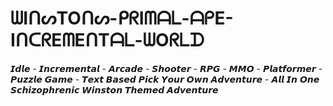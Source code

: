# ᗯIᑎᔕTOᑎᔕ-ᑭᖇIᗰᗩᒪ-ᗩᑭE-IᑎᑕᖇEᗰEᑎTᗩᒪ-ᗯOᖇᒪᗪ
𝙄𝙙𝙡𝙚 - 𝙄𝙣𝙘𝙧𝙚𝙢𝙚𝙣𝙩𝙖𝙡 - 𝘼𝙧𝙘𝙖𝙙𝙚 - 𝙎𝙝𝙤𝙤𝙩𝙚𝙧 - 𝙍𝙋𝙂 - 𝙈𝙈𝙊 - 𝙋𝙡𝙖𝙩𝙛𝙤𝙧𝙢𝙚𝙧 - 𝙋𝙪𝙯𝙯𝙡𝙚 𝙂𝙖𝙢𝙚 - 𝙏𝙚𝙭𝙩 𝘽𝙖𝙨𝙚𝙙 𝙋𝙞𝙘𝙠 𝙔𝙤𝙪𝙧 𝙊𝙬𝙣 𝘼𝙙𝙫𝙚𝙣𝙩𝙪𝙧𝙚 - 𝘼𝙡𝙡 𝙄𝙣 𝙊𝙣𝙚 𝙎𝙘𝙝𝙞𝙯𝙤𝙥𝙝𝙧𝙚𝙣𝙞𝙘 𝙒𝙞𝙣𝙨𝙩𝙤𝙣 𝙏𝙝𝙚𝙢𝙚𝙙 𝘼𝙙𝙫𝙚𝙣𝙩𝙪𝙧𝙚
